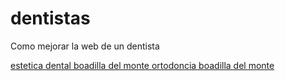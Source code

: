 # dentistas
Como mejorar la web de un dentista

<a href="https://clinicasatchel.com/tratamientos/estetica-dental/"> estetica dental boadilla del monte </a>
<a href="https://clinicasatchel.com/tratamientos/estetica-dental/"> ortodoncia boadilla del monte </a>
